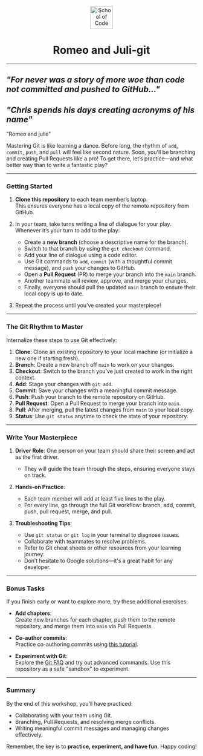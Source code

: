 <div align="center">
    <img alt="School of Code" src="./images/soc-logo.png" width="60" />
</div>

<h1 align="center">Romeo and Juli-git</h1>

---

## _"For never was a story of more woe than code not committed and pushed to GitHub..."_
## _"Chris spends his days creating acronyms of his name"_
"Romeo and julie"

Mastering Git is like learning a dance. Before long, the rhythm of `add`, `commit`, `push`, and `pull` will feel like second nature. Soon, you'll be branching and creating Pull Requests like a pro! To get there, let’s practice—and what better way than to write a fantastic play?

---

### Getting Started

1. **Clone this repository** to each team member’s laptop.  
   This ensures everyone has a local copy of the remote repository from GitHub.

2. In your team, take turns writing a line of dialogue for your play.  
   Whenever it’s your turn to add to the play:

   - Create a **new branch** (choose a descriptive name for the branch).  
   - Switch to that branch by using the `git checkout` command.  
   - Add your line of dialogue using a code editor.  
   - Use Git commands to `add`, `commit` (with a thoughtful commit message), and `push` your changes to GitHub.  
   - Open a **Pull Request** (PR) to merge your branch into the `main` branch.  
   - Another teammate will review, approve, and merge your changes.  
   - Finally, everyone should pull the updated `main` branch to ensure their local copy is up to date.

3. Repeat the process until you’ve created your masterpiece!

---

### The Git Rhythm to Master

Internalize these steps to use Git effectively:

1. **Clone**: Clone an existing repository to your local machine (or initialize a new one if starting fresh).  
2. **Branch**: Create a new branch off `main` to work on your changes.  
3. **Checkout**: Switch to the branch you’ve just created to work in the right context.  
4. **Add**: Stage your changes with `git add`.  
5. **Commit**: Save your changes with a meaningful commit message.  
6. **Push**: Push your branch to the remote repository on GitHub.  
7. **Pull Request**: Open a Pull Request to merge your branch into `main`.  
8. **Pull**: After merging, pull the latest changes from `main` to your local copy.  
9. **Status**: Use `git status` anytime to check the state of your repository.  

---

### Write Your Masterpiece

1. **Driver Role**: One person on your team should share their screen and act as the first driver.  
   - They will guide the team through the steps, ensuring everyone stays on track.  
2. **Hands-on Practice**:  
   - Each team member will add at least five lines to the play.  
   - For every line, go through the full Git workflow: branch, add, commit, push, pull request, merge, and pull.  

3. **Troubleshooting Tips**:  
   - Use `git status` or `git log` in your terminal to diagnose issues.  
   - Collaborate with teammates to resolve problems.  
   - Refer to Git cheat sheets or other resources from your learning journey.  
   - Don’t hesitate to Google solutions—it's a great habit for any developer.

---

### Bonus Tasks

If you finish early or want to explore more, try these additional exercises:

- **Add chapters**:  
  Create new branches for each chapter, push them to the remote repository, and merge them into `main` via Pull Requests.

- **Co-author commits**:  
  Practice co-authoring commits using [this tutorial](https://docs.github.com/en/pull-requests/committing-changes-to-your-project/creating-and-editing-commits/creating-a-commit-with-multiple-authors).

- **Experiment with Git**:  
  Explore the [Git FAQ](http://gitfaq.org/) and try out advanced commands. Use this repository as a safe "sandbox" to experiment.

---

### Summary

By the end of this workshop, you’ll have practiced:
- Collaborating with your team using Git.  
- Branching, Pull Requests, and resolving merge conflicts.  
- Writing meaningful commit messages and managing changes effectively.

Remember, the key is to **practice, experiment, and have fun**. Happy coding!
